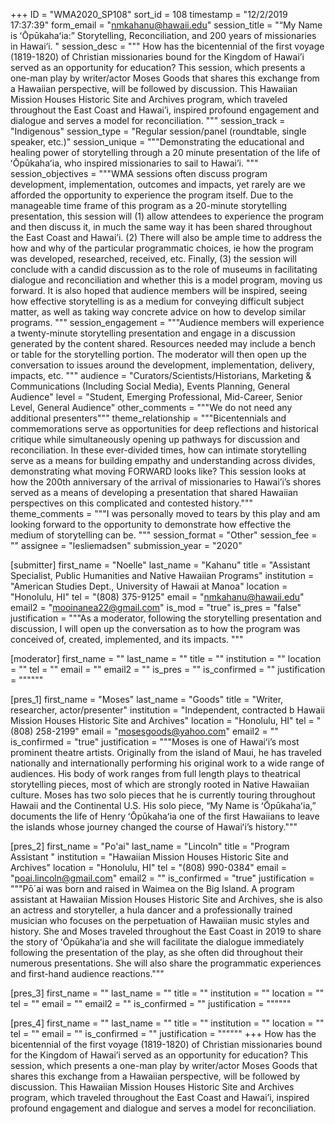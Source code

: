 +++
ID = "WMA2020_SP108"
sort_id = 108
timestamp = "12/2/2019 17:37:39"
form_email = "nmkahanu@hawaii.edu"
session_title = "“My Name is ʻŌpūkahaʻia:” Storytelling, Reconciliation, and 200 years of missionaries in Hawai‘i. "
session_desc = """ How has the bicentennial of the first voyage (1819-1820) of Christian missionaries bound for the Kingdom of Hawai’i served as an opportunity for education? This session, which presents a one-man play by writer/actor Moses Goods that shares this exchange from a Hawaiian perspective, will be followed by discussion.  This Hawaiian Mission Houses Historic Site and Archives program, which traveled throughout the East Coast and Hawai’i, inspired profound engagement and dialogue and serves a model for reconciliation. """
session_track = "Indigenous"
session_type = "Regular session/panel (roundtable, single speaker, etc.)"
session_unique = """Demonstrating the educational and healing power of storytelling through a 20 minute presentation of the life of ʻŌpūkahaʻia, who inspired missionaries to sail to Hawai’i. """
session_objectives = """WMA sessions often discuss program development, implementation, outcomes and impacts, yet rarely are we afforded the opportunity to experience the program itself. Due to the manageable time frame of this program as a 20-minute storytelling presentation, this session will (1) allow attendees to experience the program and then discuss it, in much the same way it has been shared throughout the East Coast and Hawai’i. (2) There will also be ample time to address the how and why of the particular programmatic choices, ie how the program was developed, researched, received, etc. Finally, (3) the session will conclude with a candid discussion as to the role of museums in facilitating dialogue and reconciliation and whether this is a model program, moving us forward.  It is also hoped that audience members will be inspired, seeing how effective storytelling is as a medium for conveying difficult subject matter, as well as taking way concrete advice on how to develop similar programs. """
session_engagement = """Audience members will experience a twenty-minute storytelling presentation and engage in a discussion generated by the content shared. Resources needed may include a bench or table for the storytelling portion. The moderator will then open up the conversation to issues around the development, implementation, delivery, impacts, etc. """
audience = "Curators/Scientists/Historians, Marketing & Communications (Including Social Media), Events Planning, General Audience"
level = "Student, Emerging Professional, Mid-Career, Senior Level, General Audience"
other_comments = """We do not need any additional presenters"""
theme_relationship = """Bicentennials and commemorations serve as opportunities for deep reflections and historical critique while simultaneously opening up pathways for discussion and reconciliation. In these ever-divided times, how can intimate storytelling serve as a means for building empathy and understanding across divides, demonstrating what moving FORWARD looks like? This session looks at how the 200th anniversary of the arrival of missionaries to Hawai’i’s shores served as a means of developing a presentation that shared Hawaiian perspectives on this complicated and contested history."""
theme_comments = """I was personally moved to tears by this play and am looking forward to the opportunity to demonstrate how effective the medium of storytelling can be. """
session_format = "Other"
session_fee = ""
assignee = "lesliemadsen"
submission_year = "2020"

[submitter]
first_name = "Noelle"
last_name = "Kahanu"
title = "Assistant Specialist, Public Humanities and Native Hawaiian Programs"
institution = "American Studies Dept., University of Hawaii at Manoa"
location = "Honolulu, HI"
tel = "(808) 375-9125"
email = "nmkahanu@hawaii.edu"
email2 = "mooinanea22@gmail.com"
is_mod = "true"
is_pres = "false"
justification = """As a moderator, following the storytelling presentation and discussion, I will open up the conversation as to how the program was conceived of, created, implemented, and its impacts. """

[moderator]
first_name = ""
last_name = ""
title = ""
institution = ""
location = ""
tel = ""
email = ""
email2 = ""
is_pres = ""
is_confirmed = ""
justification = """"""

[pres_1]
first_name = "Moses"
last_name = "Goods"
title = "Writer, researcher, actor/presenter"
institution = "Independent, contracted b Hawaii Mission Houses Historic Site and Archives"
location = "Honolulu, HI"
tel = "(808) 258-2199"
email = "mosesgoods@yahoo.com"
email2 = ""
is_confirmed = "true"
justification = """Moses is one of Hawaiʻi’s most prominent theatre artists.  Originally from the island of Maui, he has traveled nationally and internationally performing his original work to a wide range of audiences.  His body of work ranges from full length plays to theatrical storytelling pieces, most of which are strongly rooted in Native Hawaiian culture. Moses has two solo pieces that he is currently touring throughout Hawaii and the Continental U.S. His solo piece, “My Name is ʻŌpūkahaʻia,” documents the life of Henry ʻŌpūkahaʻia one of the first Hawaiians to leave the islands whose journey changed the course of Hawaiʻi’s history."""

[pres_2]
first_name = "Po'ai"
last_name = "Lincoln"
title = "Program Assistant "
institution = "Hawaiian Mission Houses Historic Site and Archives"
location = "Honolulu, HI"
tel = "(808) 990-0384"
email = "poai.lincoln@gmail.com"
email2 = ""
is_confirmed = "true"
justification = """Pō´ai was born and raised in Waimea on the Big Island. A program assistant at Hawaiian Mission Houses Historic Site and Archives, she is also an actress and storyteller, a hula dancer and a professionally trained musician who focuses on the perpetuation of Hawaiian music styles and history.  She and Moses traveled throughout the East Coast in 2019 to share the story of ʻŌpūkahaʻia and she will facilitate the dialogue immediately following the presentation of the play, as she often did throughout their numerous presentations. She will also share the programmatic experiences and first-hand audience reactions."""

[pres_3]
first_name = ""
last_name = ""
title = ""
institution = ""
location = ""
tel = ""
email = ""
email2 = ""
is_confirmed = ""
justification = """"""

[pres_4]
first_name = ""
last_name = ""
title = ""
institution = ""
location = ""
tel = ""
email = ""
is_confirmed = ""
justification = """"""
+++
 How has the bicentennial of the first voyage (1819-1820) of Christian missionaries bound for the Kingdom of Hawai’i served as an opportunity for education? This session, which presents a one-man play by writer/actor Moses Goods that shares this exchange from a Hawaiian perspective, will be followed by discussion.  This Hawaiian Mission Houses Historic Site and Archives program, which traveled throughout the East Coast and Hawai’i, inspired profound engagement and dialogue and serves a model for reconciliation. 